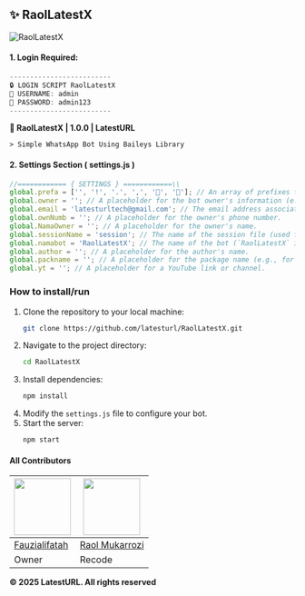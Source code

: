 ## ✨ RaolLatestX
![RaolLatestX](https://cardivo.vercel.app/api?name=RaolLatestX&description=🎁Base%20WhatsApp%20bot%20type%20case%20and%20plugins%20(cjs)&image=https://files.catbox.moe/j7k8st.jpg&backgroundColor=%23ecf0f1&github=latesturl&pattern=leaf&colorPattern=%23eaeaea)

#### **1. Login Required:**
```javascript
-------------------------
🔒 LOGIN SCRIPT RaolLatestX
🔑 USERNAME: admin
🔑 PASSWORD: admin123
-------------------------
```

**🎁 RaolLatestX | 1.0.0 | LatestURL**

```> Simple WhatsApp Bot Using Baileys Library```
#### **2. Settings Section ( settings.js )**
```javascript
//============ { SETTINGS } ============\\
global.prefa = ['', '!', '.', ',', '🐤', '🗿']; // An array of prefixes that can be used to trigger commands (e.g., `!`, `.`, `,`).
global.owner = ''; // A placeholder for the bot owner's information (e.g., name or ID).
global.email = 'latesturltech@gmail.com'; // The email address associated with the bot or owner.
global.ownNumb = ''; // A placeholder for the owner's phone number.
global.NamaOwner = ''; // A placeholder for the owner's name.
global.sessionName = 'session'; // The name of the session file (used for authentication or state management).
global.namabot = 'RaolLatestX'; // The name of the bot (`RaolLatestX` in this case).
global.author = ''; // A placeholder for the author's name.
global.packname = ''; // A placeholder for the package name (e.g., for stickers or other media).
global.yt = ''; // A placeholder for a YouTube link or channel.
```
### How to install/run
1. Clone the repository to your local machine:
   ```bash
   git clone https://github.com/latesturl/RaolLatestX.git
   ```
2. Navigate to the project directory:
   ```bash
   cd RaolLatestX
   ```
3. Install dependencies:
   ```bash
   npm install
   ```
4. Modify the `settings.js` file to configure your bot.
5. Start the server:
   ```bash
   npm start
   ```

#### **All Contributors**
<a href="https://github.com/Alifatahfauzi"><img src="https://avatars.githubusercontent.com/u/118640580?v=4?size=100" width="100" height="100"></a> | <a href="https://github.com/latesturl"><img src="https://avatars.githubusercontent.com/u/198647531?v=4?size=100" width="100" height="100"></a>
---|---
[Fauzialifatah](https://github.com/Alifatahfauzi/) | [Raol Mukarrozi](https://github.com/latesturl/)  
Owner | Recode

**© 2025 LatestURL. All rights reserved**
